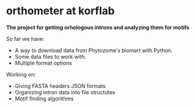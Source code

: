 # orthometer at korflab
**The project for getting orhologous introns and analyzing them for motifs**

So far we have:
* A way to download data from Phytozome's biomart with Python.
* Some data files to work with.
* Multiple format options

Working on:
* Giving FASTA headers JSON formats
* Organizing intron data into file structutes
* Motif finding algorithms